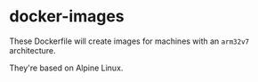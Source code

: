 # docker-images

These Dockerfile will create images for machines with an `arm32v7` architecture.

They're based on Alpine Linux.

